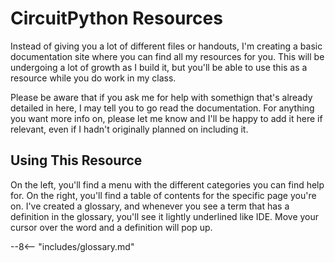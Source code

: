 # CircuitPython Resources

Instead of giving you a lot of different files or handouts, I'm creating a basic documentation site where you can find all my resources for you. This will be undergoing a lot of growth as I build it, but you'll be able to use this as a resource while you do work in my class.

Please be aware that if you ask me for help with somethign that's already detailed in here, I may tell you to go read the documentation. For anything you want more info on, please let me know and I'll be happy to add it here if relevant, even if I hadn't originally planned on including it.

## Using This Resource

On the left, you'll find a menu with the different categories you can find help for. On the right, you'll find a table of contents for the specific page you're on. I've created a glossary, and whenever you see a term that has a definition in the glossary, you'll see it lightly underlined like IDE. Move your cursor over the word and a definition will pop up.

--8<-- "includes/glossary.md"